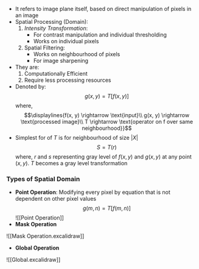 - It refers to image plane itself, based on direct manipulation of pixels in an image
- Spatial Processing (Domain):
	1. *Intensity Transformation*:
		- For contrast manipulation and individual thresholding
		- Works on individual pixels
	2. Spatial Filtering:
		- Works on neighbourhood of pixels
		- For image sharpening
- They are:
	1. Computationally Efficient
	2. Require less processing resources
- Denoted by:$$g(x, y)=T[f(x, y)]$$ where, $$\displaylines{f(x, y) \rightarrow \text{input}\\ g(x, y) \rightarrow \text{processed image}\\ T \rightarrow \text{operator on f over same neighbourhood}}$$
- Simplest for of $T$ is for neighbourhood of size $|X|$ $$S=T(r)$$ where, $r$ and $s$ representing gray level of $f(x, y)$ and $g(x, y)$ at any point $(x, y)$. $T$ becomes a gray level transformation

### Types of Spatial Domain
- **Point Operation**: Modifying every pixel by equation that is not dependent on other pixel values $$g(m, n)=T[f(m, n)]$$ ![[Point Operation]]
- **Mask Operation**

![[Mask Operation.excalidraw]]

- **Global Operation**

![[Global.excalidraw]]
